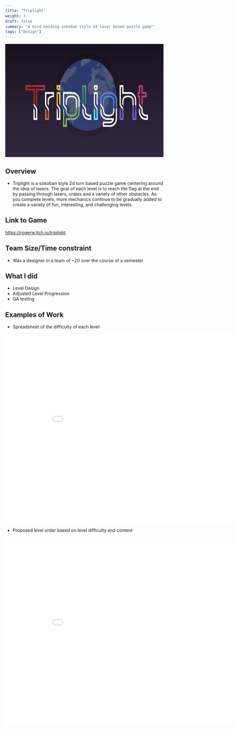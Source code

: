 ```yaml
---
title: "Triplight"
weight: 3
draft: false
summary: "A mind bending sokoban style 2d laser based puzzle game"
tags: ["Design"]
---
```


<p><img src="featured.png" width="640" height = "360"></p>

## Overview
- Triplight is a sokoban style 2d turn based puzzle game centering around the idea of lasers. The goal of each level is to reach the flag at the end by passing through lasers, crates and a variety of other obstacles. As you complete levels, more mechanics continue to be gradually added to create a variety of fun, interesting, and challenging levels.

## Link to Game

https://rogerw.itch.io/triplight

## Team Size/Time constraint
- Was a designer in a team of ~20 over the course of a semester

## What I did
- Level Design
- Adjusted Level Progression
- QA testing

## Examples of Work

- Spreadsheet of the difficulty of each level
<embed src="Triplight Difficulty.pdf" type="application/pdf" width="900" height="600"/>

- Proposed level order based on level difficulty and content
<embed src="triplight level order.pdf" type="application/pdf" width="900" height="600"/>

